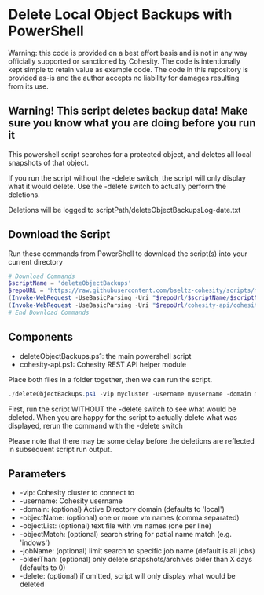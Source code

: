 # Delete Local Object Backups with PowerShell

Warning: this code is provided on a best effort basis and is not in any way officially supported or sanctioned by Cohesity. The code is intentionally kept simple to retain value as example code. The code in this repository is provided as-is and the author accepts no liability for damages resulting from its use.

## Warning! This script deletes backup data! Make sure you know what you are doing before you run it

This powershell script searches for a protected object, and deletes all local snapshots of that object.

If you run the script without the -delete switch, the script will only display what it would delete. Use the -delete switch to actually perform the deletions.

Deletions will be logged to scriptPath/deleteObjectBackupsLog-date.txt

## Download the Script

Run these commands from PowerShell to download the script(s) into your current directory

```powershell
# Download Commands
$scriptName = 'deleteObjectBackups'
$repoURL = 'https://raw.githubusercontent.com/bseltz-cohesity/scripts/master/powershell'
(Invoke-WebRequest -UseBasicParsing -Uri "$repoUrl/$scriptName/$scriptName.ps1").content | Out-File "$scriptName.ps1"; (Get-Content "$scriptName.ps1") | Set-Content "$scriptName.ps1"
(Invoke-WebRequest -UseBasicParsing -Uri "$repoUrl/cohesity-api/cohesity-api.ps1").content | Out-File cohesity-api.ps1; (Get-Content cohesity-api.ps1) | Set-Content cohesity-api.ps1
# End Download Commands
```

## Components

* deleteObjectBackups.ps1: the main powershell script
* cohesity-api.ps1: Cohesity REST API helper module

Place both files in a folder together, then we can run the script.

```powershell
./deleteObjectBackups.ps1 -vip mycluster -username myusername -domain mydomain.net -objectName myvm
```

First, run the script WITHOUT the -delete switch to see what would be deleted. When you are happy for the script to actually delete what was displayed, rerun the command with the -delete switch

Please note that there may be some delay before the deletions are reflected in subsequent script run output.

## Parameters

* -vip: Cohesity cluster to connect to
* -username: Cohesity username
* -domain: (optional) Active Directory domain (defaults to 'local')
* -objectName: (optional) one or more vm names (comma separated)
* -objectList: (optional) text file with vm names (one per line)
* -objectMatch: (optional) search string for patial name match (e.g. 'indows')
* -jobName: (optional) limit search to specific job name (default is all jobs)
* -olderThan: (optional) only delete snapshots/archives older than X days (defaults to 0)
* -delete: (optional) if omitted, script will only display what would be deleted
